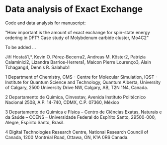 # Data analysis of Exact Exchange
Code and data analysis for manuscript:

"How important is the amount of exact exchange for spin-state energy ordering in DFT? Case study of Molybdenum carbide cluster, Mo4C2"

To be added ...

Jiří Hostaš1,*, Kevin O. Pérez-Becerra2, Andreas M. Köster2, Patrizia Calaminici2, Lizandra Barrios-Herrera1, Maicon Pierre Lourenço3, Alain Tchagang4, Dennis R. Salahub1

1 Department of Chemistry, CMS - Centre for Molecular Simulation, IQST - Institute for Quantum Science and Technology, Quantum Alberta, University of Calgary, 2500 University Drive NW, Calgary, AB, T2N 1N4, Canada.

2 Departamento de Química, Cinvestav, Avenida Instituto Politécnico Nacional 2508, A.P. 14-740, CDMX, C.P. 07360, México

3 Departamento de Química e Física – Centro de Ciências Exatas, Naturais e da Saúde – CCENS – Universidade Federal do Espírito Santo, 29500-000, Alegre, Espírito Santo, Brasil.

4 Digital Technologies Research Centre, National Research Council of Canada, 1200 Montréal Road, Ottawa, ON, K1A 0R6 Canada. 
